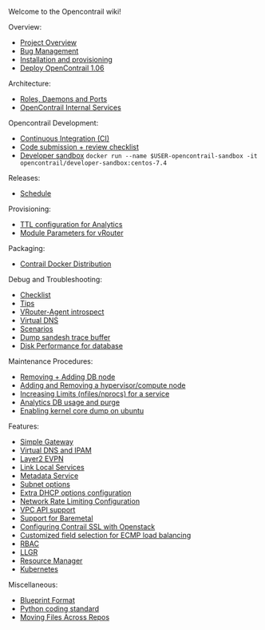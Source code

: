 Welcome to the Opencontrail wiki!

Overview:
* [Project Overview](https://github.com/Juniper/contrail-controller/wiki/Contrail:-Project-Overview)
* [Bug Management](https://github.com/Juniper/contrail-controller/wiki/Bug-management)
* [Installation and provisioning](https://github.com/Juniper/contrail-controller/wiki/OpenContrail-bring-up-and-provisioning)
* [Deploy OpenContrail 1.06](Install-and-Configure-OpenContrail-1.06)

Architecture:

* [Roles, Daemons and Ports](Roles-Daemons-Ports)
* [OpenContrail Internal Services](OpenContrail-Internal-Services)

Opencontrail Development:
* [Continuous Integration (CI)](OpenContrail-Continuous-Integration-(CI))
* [Code submission + review checklist](Code-Review-Checklist)
* [Developer sandbox](https://hub.docker.com/r/opencontrail/developer-sandbox/tags/)
    ```docker run --name $USER-opencontrail-sandbox -it opencontrail/developer-sandbox:centos-7.4```

Releases:
* [Schedule ](https://github.com/Juniper/contrail-controller/wiki/Contrail-Release-Schedule#contrail-releases)

Provisioning:  
* [TTL configuration for Analytics](TTL-configuration-for-analytics-data)
* [Module Parameters for vRouter](Vrouter-Module-Parameters)

Packaging:
* [Contrail Docker Distribution](https://github.com/Juniper/contrail-controller/wiki/Contrail-Docker-Distribution#contrail-docker-distributions)  

Debug and Troubleshooting:
* [Checklist](Debug-Checklist)
* [Tips](Debug-Tips)
* [VRouter-Agent introspect](Contrail-Vrouter-Agent---Introspect)
* [Virtual DNS](vDNS-Debugging)
* [Scenarios](Scenario-Troubleshooting)
* [Dump sandesh trace buffer](Dump-sandesh-trace-buffer)
* [Disk Performance for database](Disk-performance-debug)

Maintenance Procedures:
* [Removing + Adding DB node](Removing_Adding_DB_Node)
* [Adding and Removing a hypervisor/compute node](Adding_Removing_Compute_Node)
* [Increasing Limits (nfiles/nprocs) for a service](Increasing_Service_Limits)
* [Analytics DB usage and purge](Contrail-Analytics-DB-data-purge)
* [Enabling kernel core dump on ubuntu](https://github.com/Juniper/contrail-vrouter/wiki/Enabling-kernel-core-dump-on-Ubuntu)

Features:
* [Simple Gateway](Simple-Gateway)
* [Virtual DNS and IPAM](DNS-and-IPAM)
* [Layer2 EVPN](EVPN)
* [Link Local Services](Link-local-services)
* [Metadata Service](Metadata-service)
* [Subnet options](Subnet-Options)
* [Extra DHCP options configuration](Extra-DHCP-Options)
* [Network Rate Limiting Configuration](https://techwiki.juniper.net/Documentation/Contrail/Contrail_Controller_Feature_Guide/Configuration/Configuring_Network_QoS_Parameters_in_VM)
* [VPC API support](VPC-API-support)
* [Support for Baremetal](Baremetal-Support)
* [Configuring Contrail SSL with Openstack](https://github.com/Juniper/contrail-controller/wiki/Configuring-Contrail-SSL-with-Openstack)
* [Customized field selection for ECMP load balancing](https://github.com/Juniper/contrail-controller/wiki/Customized-field-selection-for-ECMP-load-balancing)
* [RBAC](RBAC)
* [LLGR](https://github.com/Juniper/contrail-controller/wiki/Vrouter-agent-LLGR)
* [Resource Manager](https://github.com/Juniper/contrail-controller/wiki/Agent-Resource-Manager)
* [Kubernetes](https://github.com/Juniper/contrail-controller/wiki/Kubernetes)

Miscellaneous:
* [Blueprint Format](Blueprint-Format)
* [Python coding standard](https://github.com/Juniper/contrail-controller/wiki/Python-coding-style)
* [Moving Files Across Repos](https://github.com/Juniper/contrail-controller/wiki/Moving-Files-Across-Contrail-Repos-with-History-Intact)